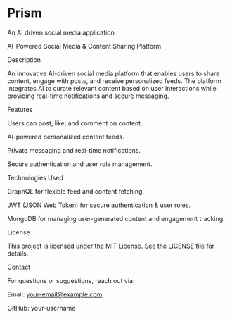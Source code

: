# Prism
An AI driven social media application

AI-Powered Social Media & Content Sharing Platform

Description

An innovative AI-driven social media platform that enables users to share content, engage with posts, and receive personalized feeds. The platform integrates AI to curate relevant content based on user interactions while providing real-time notifications and secure messaging.

Features

Users can post, like, and comment on content.

AI-powered personalized content feeds.

Private messaging and real-time notifications.

Secure authentication and user role management.

Technologies Used

GraphQL for flexible feed and content fetching.

JWT (JSON Web Token) for secure authentication & user roles.

MongoDB for managing user-generated content and engagement tracking.

License

This project is licensed under the MIT License. See the LICENSE file for details.

Contact

For questions or suggestions, reach out via:

Email: your-email@example.com

GitHub: your-username